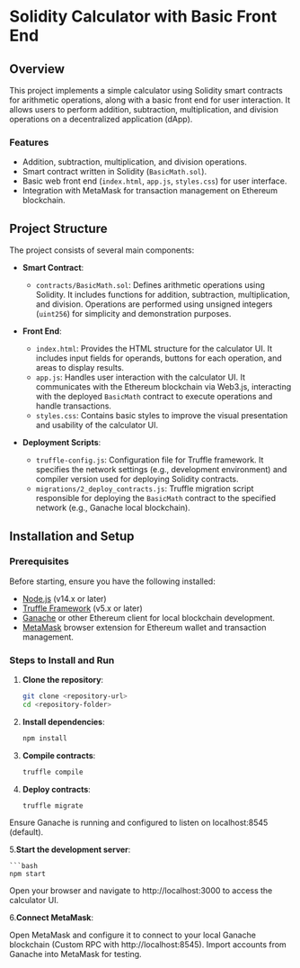 # Solidity Calculator with Basic Front End

## Overview

This project implements a simple calculator using Solidity smart contracts for arithmetic operations, along with a basic front end for user interaction. It allows users to perform addition, subtraction, multiplication, and division operations on a decentralized application (dApp).

### Features

- Addition, subtraction, multiplication, and division operations.
- Smart contract written in Solidity (`BasicMath.sol`).
- Basic web front end (`index.html`, `app.js`, `styles.css`) for user interface.
- Integration with MetaMask for transaction management on Ethereum blockchain.

## Project Structure

The project consists of several main components:

- **Smart Contract**: 
  - `contracts/BasicMath.sol`: Defines arithmetic operations using Solidity. It includes functions for addition, subtraction, multiplication, and division. Operations are performed using unsigned integers (`uint256`) for simplicity and demonstration purposes.

- **Front End**:
  - `index.html`: Provides the HTML structure for the calculator UI. It includes input fields for operands, buttons for each operation, and areas to display results.
  - `app.js`: Handles user interaction with the calculator UI. It communicates with the Ethereum blockchain via Web3.js, interacting with the deployed `BasicMath` contract to execute operations and handle transactions.
  - `styles.css`: Contains basic styles to improve the visual presentation and usability of the calculator UI.

- **Deployment Scripts**:
  - `truffle-config.js`: Configuration file for Truffle framework. It specifies the network settings (e.g., development environment) and compiler version used for deploying Solidity contracts.
  - `migrations/2_deploy_contracts.js`: Truffle migration script responsible for deploying the `BasicMath` contract to the specified network (e.g., Ganache local blockchain).

## Installation and Setup

### Prerequisites

Before starting, ensure you have the following installed:

- [Node.js](https://nodejs.org/) (v14.x or later)
- [Truffle Framework](https://www.trufflesuite.com/truffle) (v5.x or later)
- [Ganache](https://www.trufflesuite.com/ganache) or other Ethereum client for local blockchain development.
- [MetaMask](https://metamask.io/) browser extension for Ethereum wallet and transaction management.

### Steps to Install and Run

1. **Clone the repository**:

   ```bash
   git clone <repository-url>
   cd <repository-folder>


2. **Install dependencies**:

    ```bash
    npm install


3. **Compile contracts**:

    ```bash
    truffle compile

4. **Deploy contracts**:

    ```bash
    truffle migrate
Ensure Ganache is running and configured to listen on localhost:8545 (default).

5.**Start the development server**:

    ```bash
    npm start
Open your browser and navigate to http://localhost:3000 to access the calculator UI.

6.**Connect MetaMask**:

Open MetaMask and configure it to connect to your local Ganache blockchain (Custom RPC with http://localhost:8545).
Import accounts from Ganache into MetaMask for testing.
